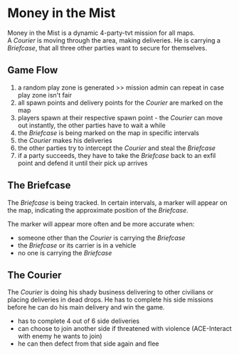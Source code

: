 # Money in the Mist
Money in the Mist is a dynamic 4-party-tvt mission for all maps.  
A *Courier* is moving through the area, making deliveries. He is carrying a *Briefcase*, that all three other parties want to secure for themselves.


## Game Flow

1. a random play zone is generated >> mission admin can repeat in case play zone isn't fair
2. all spawn points and delivery points for the *Courier* are marked on the map
3. players spawn at their respective spawn point - the *Courier* can move out instantly, the other parties have to wait a while
4. the *Briefcase* is being marked on the map in specific intervals
5. the *Courier* makes his deliveries
6. the other parties try to intercept the *Courier* and steal the *Briefcase*
7. if a party succeeds, they have to take the *Briefcase* back to an exfil point and defend it until their pick up arrives


## The Briefcase

The *Briefcase* is being tracked. In certain intervals, a marker will appear on the map, indicating the approximate position of the *Briefcase*.

The marker will appear more often and be more accurate when:

* someone other than the *Courier* is carrying the *Briefcase*
* the *Briefcase* or its carrier is in a vehicle
* no one is carrying the *Briefcase*


## The Courier

The *Courier* is doing his shady business delivering to other civilians or placing deliveries in dead drops. He has to complete his side missions before he can do his main delivery and win the game.

* has to complete 4 out of 6 side deliveries
* can choose to join another side if threatened with violence (ACE-Interact with enemy he wants to join)
* he can then defect from that side again and flee
